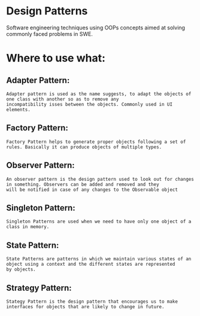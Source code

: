 # Design Patterns

Software engineering techniques using OOPs concepts aimed at solving commonly faced problems in SWE.

# Where to use what:

## Adapter Pattern: 

    Adapter pattern is used as the name suggests, to adapt the objects of one class with another so as to remove any
    incompatibility isses between the objects. Commonly used in UI elements.

## Factory Pattern:

    Factory Pattern helps to generate proper objects following a set of rules. Basically it can produce objects of multiple types.

## Observer Pattern:

    An observer pattern is the design pattern used to look out for changes in something. Observers can be added and removed and they 
    will be notified in case of any changes to the Observable object

## Singleton Pattern:

    Singleton Patterns are used when we need to have only one object of a class in memory.

## State Pattern:

    State Patterns are patterns in which we maintain various states of an object using a context and the different states are represented
    by objects.

## Strategy Pattern:

    Stategy Pattern is the design pattern that encourages us to make interfaces for objects that are likely to change in future. 